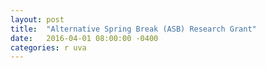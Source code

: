 ```yaml
---
layout: post
title:  "Alternative Spring Break (ASB) Research Grant"
date:   2016-04-01 08:00:00 -0400
categories: r uva
---
```

